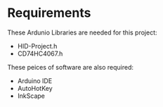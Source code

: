 # Requirements

These Ardunio Libraries are needed for this project:

- HID-Project.h
- CD74HC4067.h


These peices of software are also required:

- Arduino IDE
- AutoHotKey
- InkScape
